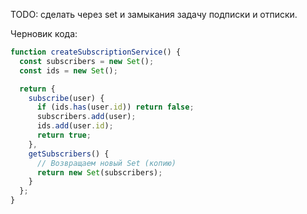 TODO: сделать через set и замыкания задачу подписки и отписки.

Черновик кода:

```javascript
function createSubscriptionService() {
  const subscribers = new Set();
  const ids = new Set();

  return {
    subscribe(user) {
      if (ids.has(user.id)) return false;
      subscribers.add(user);
      ids.add(user.id);
      return true;
    },
    getSubscribers() {
      // Возвращаем новый Set (копию)
      return new Set(subscribers);
    }
  };
}
```

